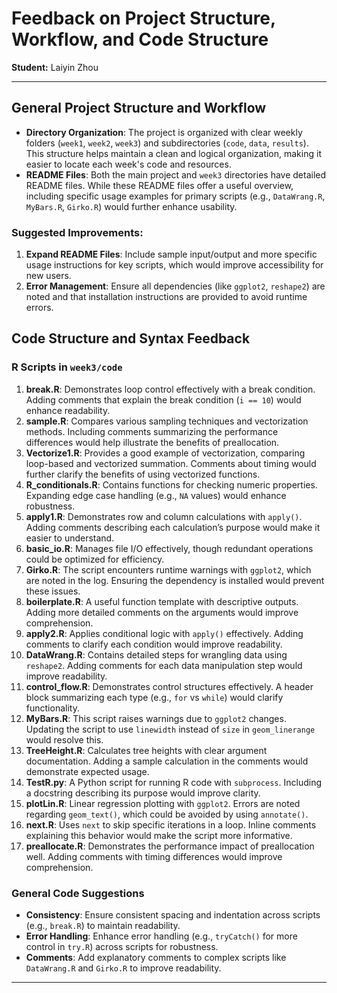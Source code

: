 
# Feedback on Project Structure, Workflow, and Code Structure

**Student:** Laiyin Zhou

---

## General Project Structure and Workflow

- **Directory Organization**: The project is organized with clear weekly folders (`week1`, `week2`, `week3`) and subdirectories (`code`, `data`, `results`). This structure helps maintain a clean and logical organization, making it easier to locate each week's code and resources.
- **README Files**: Both the main project and `week3` directories have detailed README files. While these README files offer a useful overview, including specific usage examples for primary scripts (e.g., `DataWrang.R`, `MyBars.R`, `Girko.R`) would further enhance usability.

### Suggested Improvements:
1. **Expand README Files**: Include sample input/output and more specific usage instructions for key scripts, which would improve accessibility for new users.
2. **Error Management**: Ensure all dependencies (like `ggplot2`, `reshape2`) are noted and that installation instructions are provided to avoid runtime errors.

## Code Structure and Syntax Feedback

### R Scripts in `week3/code`

1. **break.R**: Demonstrates loop control effectively with a break condition. Adding comments that explain the break condition (`i == 10`) would enhance readability.
2. **sample.R**: Compares various sampling techniques and vectorization methods. Including comments summarizing the performance differences would help illustrate the benefits of preallocation.
3. **Vectorize1.R**: Provides a good example of vectorization, comparing loop-based and vectorized summation. Comments about timing would further clarify the benefits of using vectorized functions.
4. **R_conditionals.R**: Contains functions for checking numeric properties. Expanding edge case handling (e.g., `NA` values) would enhance robustness.
5. **apply1.R**: Demonstrates row and column calculations with `apply()`. Adding comments describing each calculation’s purpose would make it easier to understand.
6. **basic_io.R**: Manages file I/O effectively, though redundant operations could be optimized for efficiency.
7. **Girko.R**: The script encounters runtime warnings with `ggplot2`, which are noted in the log. Ensuring the dependency is installed would prevent these issues.
8. **boilerplate.R**: A useful function template with descriptive outputs. Adding more detailed comments on the arguments would improve comprehension.
9. **apply2.R**: Applies conditional logic with `apply()` effectively. Adding comments to clarify each condition would improve readability.
10. **DataWrang.R**: Contains detailed steps for wrangling data using `reshape2`. Adding comments for each data manipulation step would improve readability.
11. **control_flow.R**: Demonstrates control structures effectively. A header block summarizing each type (e.g., `for` vs `while`) would clarify functionality.
12. **MyBars.R**: This script raises warnings due to `ggplot2` changes. Updating the script to use `linewidth` instead of `size` in `geom_linerange` would resolve this.
13. **TreeHeight.R**: Calculates tree heights with clear argument documentation. Adding a sample calculation in the comments would demonstrate expected usage.
14. **TestR.py**: A Python script for running R code with `subprocess`. Including a docstring describing its purpose would improve clarity.
15. **plotLin.R**: Linear regression plotting with `ggplot2`. Errors are noted regarding `geom_text()`, which could be avoided by using `annotate()`.
16. **next.R**: Uses `next` to skip specific iterations in a loop. Inline comments explaining this behavior would make the script more informative.
17. **preallocate.R**: Demonstrates the performance impact of preallocation well. Adding comments with timing differences would improve comprehension.

### General Code Suggestions

- **Consistency**: Ensure consistent spacing and indentation across scripts (e.g., `break.R`) to maintain readability.
- **Error Handling**: Enhance error handling (e.g., `tryCatch()` for more control in `try.R`) across scripts for robustness.
- **Comments**: Add explanatory comments to complex scripts like `DataWrang.R` and `Girko.R` to improve readability.

---
